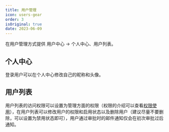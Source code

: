 ```yaml
---
title: 用户管理
icon: users-gear
order: 3
isOriginal: true
date: 2023-06-09
---
```


在用户管理方式提供 用户中心 -> 个人中心、用户列表。

## 个人中心

登录用户可以在个人中心修改自己的昵称和头像。

## 用户列表

用户列表的访问权限可以设置为管理方面的权限（权限的介绍可以查看[权限使用](./author.md)），在用户列表可以修改用户的权限和启用状态以及删除用户（建议尽量不要删除，可以设置为禁用状态即可），用户通过审批时的邮件通知仅会在初次审批过后通知。
